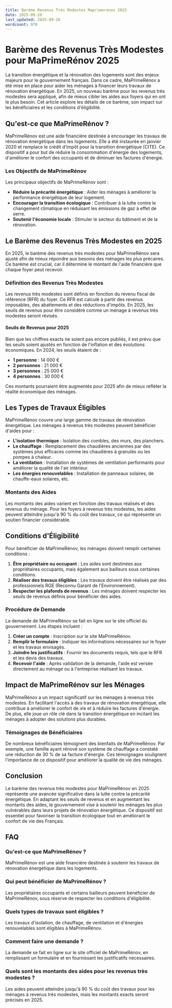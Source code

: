 ```yaml
---
title: Barème Revenus Très Modestes Maprimerenov 2025
date: 2025-09-26
last_updated: 2025-09-26
wordcount: 978
---
```


# Barème des Revenus Très Modestes pour MaPrimeRénov 2025

La transition énergétique et la rénovation des logements sont des enjeux majeurs pour le gouvernement français. Dans ce cadre, MaPrimeRénov a été mise en place pour aider les ménages à financer leurs travaux de rénovation énergétique. En 2025, un nouveau barème pour les revenus très modestes sera appliqué, afin de mieux cibler les aides aux foyers qui en ont le plus besoin. Cet article explore les détails de ce barème, son impact sur les bénéficiaires et les conditions d'éligibilité.

## Qu'est-ce que MaPrimeRénov ?

MaPrimeRénov est une aide financière destinée à encourager les travaux de rénovation énergétique dans les logements. Elle a été instaurée en janvier 2020 et remplace le crédit d'impôt pour la transition énergétique (CITE). Ce dispositif a pour but de réduire la consommation d'énergie des logements, d'améliorer le confort des occupants et de diminuer les factures d'énergie.

### Les Objectifs de MaPrimeRénov

Les principaux objectifs de MaPrimeRénov sont :

- **Réduire la précarité énergétique** : Aider les ménages à améliorer la performance énergétique de leur logement.
- **Encourager la transition écologique** : Contribuer à la lutte contre le changement climatique en réduisant les émissions de gaz à effet de serre.
- **Soutenir l'économie locale** : Stimuler le secteur du bâtiment et de la rénovation.

## Le Barème des Revenus Très Modestes en 2025

En 2025, le barème des revenus très modestes pour MaPrimeRénov sera ajusté afin de mieux répondre aux besoins des ménages les plus précaires. Ce barème est crucial, car il détermine le montant de l'aide financière que chaque foyer peut recevoir.

### Définition des Revenus Très Modestes

Les revenus très modestes sont définis en fonction du revenu fiscal de référence (RFR) du foyer. Ce RFR est calculé à partir des revenus imposables, des abattements et des réductions d'impôts. En 2025, les seuils de revenus pour être considéré comme un ménage à revenus très modestes seront révisés.

#### Seuils de Revenus pour 2025

Bien que les chiffres exacts ne soient pas encore publiés, il est prévu que les seuils soient ajustés en fonction de l'inflation et des évolutions économiques. En 2024, les seuils étaient de :

- **1 personne** : 14 000 €
- **2 personnes** : 21 000 €
- **3 personnes** : 25 000 €
- **4 personnes** : 30 000 €

Ces montants pourraient être augmentés pour 2025 afin de mieux refléter la réalité économique des ménages.

## Les Types de Travaux Éligibles

MaPrimeRénov couvre une large gamme de travaux de rénovation énergétique. Les ménages à revenus très modestes peuvent bénéficier d'aides pour :

- **L'isolation thermique** : Isolation des combles, des murs, des planchers.
- **Le chauffage** : Remplacement des chaudières anciennes par des systèmes plus efficaces comme les chaudières à granulés ou les pompes à chaleur.
- **La ventilation** : Installation de systèmes de ventilation performants pour améliorer la qualité de l'air intérieur.
- **Les énergies renouvelables** : Installation de panneaux solaires, de chauffe-eaux solaires, etc.

### Montants des Aides

Les montants des aides varient en fonction des travaux réalisés et des revenus du ménage. Pour les foyers à revenus très modestes, les aides peuvent atteindre jusqu'à 90 % du coût des travaux, ce qui représente un soutien financier considérable.

## Conditions d'Éligibilité

Pour bénéficier de MaPrimeRénov, les ménages doivent remplir certaines conditions :

1. **Être propriétaire ou occupant** : Les aides sont destinées aux propriétaires occupants, mais également aux bailleurs sous certaines conditions.
2. **Réaliser des travaux éligibles** : Les travaux doivent être réalisés par des professionnels RGE (Reconnu Garant de l’Environnement).
3. **Respecter les plafonds de revenus** : Les ménages doivent respecter les seuils de revenus définis pour bénéficier des aides.

### Procédure de Demande

La demande de MaPrimeRénov se fait en ligne sur le site officiel du gouvernement. Les étapes incluent :

1. **Créer un compte** : Inscription sur le site MaPrimeRénov.
2. **Remplir le formulaire** : Indiquer les informations nécessaires sur le foyer et les travaux envisagés.
3. **Joindre les justificatifs** : Fournir les documents requis, tels que le RFR et les devis des travaux.
4. **Recevoir l'aide** : Après validation de la demande, l'aide est versée directement au ménage ou à l'entreprise réalisant les travaux.

## Impact de MaPrimeRénov sur les Ménages

MaPrimeRénov a un impact significatif sur les ménages à revenus très modestes. En facilitant l'accès à des travaux de rénovation énergétique, elle contribue à améliorer le confort de vie et à réduire les factures d'énergie. De plus, elle joue un rôle clé dans la transition énergétique en incitant les ménages à adopter des solutions plus durables.

### Témoignages de Bénéficiaires

De nombreux bénéficiaires témoignent des bienfaits de MaPrimeRénov. Par exemple, une famille ayant rénové son système de chauffage a constaté une réduction de 30 % de sa facture d'énergie. Ces témoignages soulignent l'importance de ce dispositif pour améliorer la qualité de vie des ménages.

## Conclusion

Le barème des revenus très modestes pour MaPrimeRénov en 2025 représente une avancée significative dans la lutte contre la précarité énergétique. En adaptant les seuils de revenus et en augmentant les montants des aides, le gouvernement vise à soutenir les ménages les plus vulnérables dans leurs projets de rénovation énergétique. Ce dispositif est essentiel pour favoriser la transition écologique tout en améliorant le confort de vie des Français.

## FAQ

### Qu'est-ce que MaPrimeRénov ?

MaPrimeRénov est une aide financière destinée à soutenir les travaux de rénovation énergétique dans les logements.

### Qui peut bénéficier de MaPrimeRénov ?

Les propriétaires occupants et certains bailleurs peuvent bénéficier de MaPrimeRénov, sous réserve de respecter les conditions d'éligibilité.

### Quels types de travaux sont éligibles ?

Les travaux d'isolation, de chauffage, de ventilation et d'énergies renouvelables sont éligibles à MaPrimeRénov.

### Comment faire une demande ?

La demande se fait en ligne sur le site officiel de MaPrimeRénov, en remplissant un formulaire et en fournissant les justificatifs nécessaires.

### Quels sont les montants des aides pour les revenus très modestes ?

Les aides peuvent atteindre jusqu'à 90 % du coût des travaux pour les ménages à revenus très modestes, mais les montants exacts seront précisés en 2025.